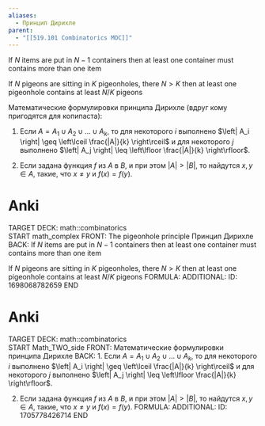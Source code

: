 ```yaml
---
aliases:
  - Принцип Дирихле
parent:
  - "[[519.101 Combinatorics MOC]]"
---
```

If $N$ items are put in $N-1$ containers then at least one container must contains more than one item

If $N$ pigeons are sitting in $K$ pigeonholes, there $N > K$ then at least one pigeonhole contains at least $N/K$ pigeons

Математические формулировки принципа Дирихле (вдруг кому пригодятся для копипаста):

1. Если $A = A_1 \cup A_2 \cup \ldots \cup A_k$, то для некоторого $i$ выполнено $\left| A_i \right| \geq \left\lceil \frac{|A|}{k} \right\rceil$ и для некоторого $j$ выполнено $\left| A_j \right| \leq \left\lfloor \frac{|A|}{k} \right\rfloor$.

2. Если задана функция $f$ из $A$ в $B$, и при этом $\left| A \right| > \left| B \right|$, то найдутся $x, y \in A$, такие, что $x \neq y$ и $f(x) = f(y)$.


# Anki
TARGET DECK: math::combinatorics  
START
math_complex
FRONT: The pigeonhole principle
Принцип Дирихле
BACK: If $N$ items are put in $N-1$ containers then at least one container must contains more than one item

If $N$ pigeons are sitting in $K$ pigeonholes, there $N > K$ then at least one pigeonhole contains at least $N/K$ pigeons
FORMULA: 
ADDITIONAL:
ID: 1698068782659
END

# Anki
TARGET DECK: math::combinatorics    
START
Math_TWO_side
FRONT: Математические формулировки принципа Дирихле
BACK: 1. Если $A = A_1 \cup A_2 \cup \ldots \cup A_k$, то для некоторого $i$ выполнено $\left| A_i \right| \geq \left\lceil \frac{|A|}{k} \right\rceil$ и для некоторого $j$ выполнено $\left| A_j \right| \leq \left\lfloor \frac{|A|}{k} \right\rfloor$.

2. Если задана функция $f$ из $A$ в $B$, и при этом $\left| A \right| > \left| B \right|$, то найдутся $x, y \in A$, такие, что $x \neq y$ и $f(x) = f(y)$.
FORMULA: 
ADDITIONAL:
ID: 1705778426714
END





